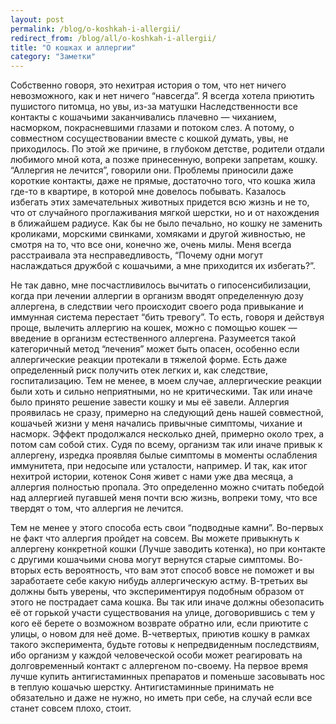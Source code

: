 ```yaml
---
layout: post
permalink: /blog/o-koshkah-i-allergii/
redirect_from: /blog/all/o-koshkah-i-allergii/
title: "О кошках и аллергии"
category: "Заметки"
---
```


Собственно говоря, это нехитрая история о том, что нет ничего невозможного, как и нет ничего “навсегда”. Я всегда хотела приютить пушистого питомца, но увы, из-за матушки Наследственности все контакты с кошачьими заканчивались плачевно — чиханием, насморком, покрасневшими глазами и потоком слез. А потому, о совместном сосуществовании вместе с кошкой думать, увы, не приходилось. По этой же причине, в глубоком детстве, родители отдали любимого мной кота, а позже принесенную, вопреки запретам, кошку. “Аллергия не лечится”, говорили они. Проблемы приносили даже короткие контакты, даже не прямые, достаточно того, что кошка жила где-то в квартире, в которой мне довелось побывать. Казалось избегать этих замечательных животных придется всю жизнь и не то, что от случайного проглаживания мягкой шерстки, но и от нахождения в ближайшем радиусе. Как бы не было печально, но кошку не заменить кроликами, морскими свинками, хомяками и другой живностью, не смотря на то, что все они, конечно же, очень милы. Меня всегда расстраивала эта несправедливость, “Почему одни могут наслаждаться дружбой с кошачьими, а мне приходится их избегать?”.

Не так давно, мне посчастливилось вычитать о гипосенсибилизации, когда при лечении аллергии в организм вводят определенную дозу аллергена, в следствии чего происходит своего рода привыкание и иммунная система перестает “бить тревогу”. То есть, говоря и действуя проще, вылечить аллергию на кошек, можно с помощью кошек — введение в организм естественного аллергена. Разумеется такой категоричный метод “лечения” может быть опасен, особенно если аллергические реакции протекали в тяжелой форме. Есть даже определенный риск получить отек легких и, как следствие, госпитализацию. Тем не менее, в моем случае, аллергические реакции были хоть и сильно неприятными, но не критическими. Так или иначе было принято решение завести кошку и мы её завели. Аллергия проявилась не сразу, примерно на следующий день нашей совместной, кошачьей жизни у меня начались привычные симптомы, чихание и насморк. Эффект продолжался несколько дней, примерно около трех, а потом сам собой стих. Судя по всему, организм так или иначе привык к аллергену, изредка проявляя былые симптомы в моменты ослабления иммунитета, при недосыпе или усталости, например. И так, как итог нехитрой истории, котенок Соня живет с нами уже два месяца, а аллергия полностью пропала. Это определенно можно считать победой над аллергией пугавшей меня почти всю жизнь, вопреки тому, что все твердят о том, что аллергия не лечится.

Тем не менее у этого способа есть свои “подводные камни”. Во-первых не факт что аллергия пройдет на совсем. Вы можете привыкнуть к аллергену конкретной кошки (Лучше заводить котенка), но при контакте с другими кошачьими снова могут вернутся старые симптомы. Во-вторых есть вероятность, что вам этот способ вовсе не поможет и вы заработаете себе какую нибудь аллергическую астму. В-третьих вы должны быть уверены, что экспериментируя подобным образом от этого не пострадает сама кошка. Вы так или иначе должны обезопасить её от горькой участи существования на улице, договорившись с тем у кого её берете о возможном возврате обратно или, если приютите с улицы, о новом для неё доме. В-четвертых, приютив кошку в рамках такого эксперимента, будьте готовы к непредвиденным последствиям, ибо организм у каждой человеческой особи может реагировать на долговременный контакт с аллергеном по-своему. На первое время лучше купить антигистаминных препаратов и поменьше засовывать нос в теплую кошачью шерстку. Антигистаминные принимать не обязательно и даже не нужно, но иметь при себе, на случай если все станет совсем плохо, стоит.